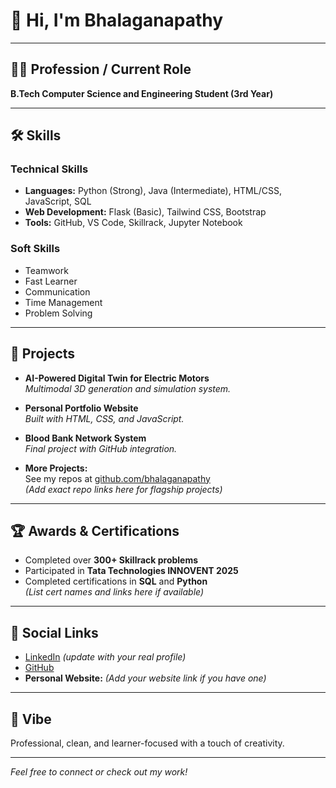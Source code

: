 # 👋 Hi, I'm Bhalaganapathy

---

## 🧑‍💻 Profession / Current Role
**B.Tech Computer Science and Engineering Student (3rd Year)**

---

## 🛠️ Skills

### Technical Skills
- **Languages:** Python (Strong), Java (Intermediate), HTML/CSS, JavaScript, SQL
- **Web Development:** Flask (Basic), Tailwind CSS, Bootstrap
- **Tools:** GitHub, VS Code, Skillrack, Jupyter Notebook

### Soft Skills
- Teamwork
- Fast Learner
- Communication
- Time Management
- Problem Solving

---

## 🚀 Projects

- **AI-Powered Digital Twin for Electric Motors**  
  *Multimodal 3D generation and simulation system.*

- **Personal Portfolio Website**  
  *Built with HTML, CSS, and JavaScript.*

- **Blood Bank Network System**  
  *Final project with GitHub integration.*

- **More Projects:**  
  See my repos at [github.com/bhalaganapathy](https://github.com/bhalaganapathy)  
  *(Add exact repo links here for flagship projects)*

---

## 🏆 Awards & Certifications

- Completed over **300+ Skillrack problems**
- Participated in **Tata Technologies INNOVENT 2025**
- Completed certifications in **SQL** and **Python**  
  *(List cert names and links here if available)*

---

## 🔗 Social Links

- [LinkedIn](https://linkedin.com/in/bhalaganapathy) *(update with your real profile)*
- [GitHub](https://github.com/bhalaganapathy)
- **Personal Website:** *(Add your website link if you have one)*

---

## 🎨 Vibe

Professional, clean, and learner-focused with a touch of creativity.

---

*Feel free to connect or check out my work!*
